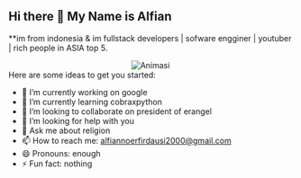 ## Hi there 👋 My Name is Alfian


**im from indonesia & im fullstack developers | sofware engginer | youtuber | rich people in ASIA top 5.
<div align="center">
  <img src="https://media.giphy.com/media/RbDKaczqWovIugyJmW/giphy.gif?cid=790b7611ee5ijijpz3f5mf0rqgv1hncnwqoox98sbefut3gy&ep=v1_gifs_search&rid=giphy.gif&ct=g" alt="Animasi"/>
</div>
Here are some ideas to get you started:

- 🔭 I’m currently working on google
- 🌱 I’m currently learning cobraxpython
- 👯 I’m looking to collaborate on president of erangel
- 🤔 I’m looking for help with you
- 💬 Ask me about religion
- 📫 How to reach me: alfiannoerfirdausi2000@gmail.com
- 😄 Pronouns: enough
- ⚡ Fun fact: nothing

